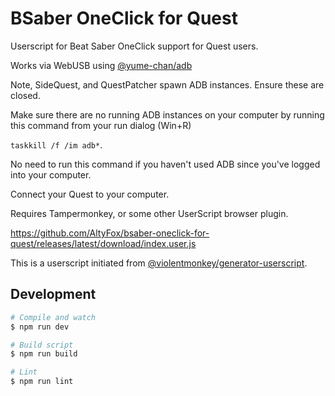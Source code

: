 # BSaber OneClick for Quest

Userscript for Beat Saber OneClick support for Quest users.

Works via WebUSB using [@yume-chan/adb](https://www.npmjs.com/package/@yume-chan/adb)

Note, SideQuest, and QuestPatcher spawn ADB instances.  Ensure these are closed.

Make sure there are no running ADB instances on your computer by running this command from your run dialog (Win+R)

`taskkill /f /im adb*`.

No need to run this command if you haven't used ADB since you've logged into your computer.

Connect your Quest to your computer.

Requires Tampermonkey, or some other UserScript browser plugin.

https://github.com/AltyFox/bsaber-oneclick-for-quest/releases/latest/download/index.user.js

This is a userscript initiated from [@violentmonkey/generator-userscript](https://github.com/violentmonkey/generator-userscript).

## Development

``` sh
# Compile and watch
$ npm run dev

# Build script
$ npm run build

# Lint
$ npm run lint
```
